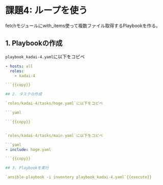 # 課題4: ループを使う

fetchモジュールにwith_items使って複数ファイル取得するPlaybookを作る。

## 1. Playbookの作成

`playbook_kadai-4.yaml`に以下をコピペ

```yaml
- hosts: all
  roles:
    - kadai-4

```{{copy}}

## 2. タスクの作成

`roles/kadai-4/tasks/hoge.yaml`に以下をコピペ

```yaml

```{{copy}}


`roles/kadai-4/tasks/main.yaml`に以下をコピペ

```yaml
- include: hoge.yaml

```{{copy}}

## 3. Playbookを実行

`ansible-playbook -i inventory playbook_kadai-4.yaml`{{execute}}
